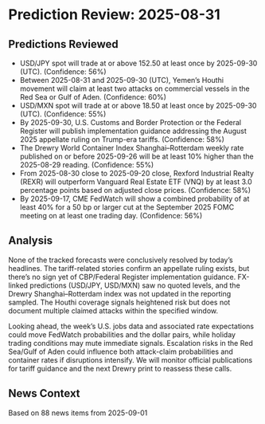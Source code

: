 # Prediction Review: 2025-08-31

## Predictions Reviewed

- USD/JPY spot will trade at or above 152.50 at least once by 2025-09-30 (UTC). (Confidence: 56%)
- Between 2025-08-31 and 2025-09-30 (UTC), Yemen’s Houthi movement will claim at least two attacks on commercial vessels in the Red Sea or Gulf of Aden. (Confidence: 60%)
- USD/MXN spot will trade at or above 18.50 at least once by 2025-09-30 (UTC). (Confidence: 55%)
- By 2025-09-30, U.S. Customs and Border Protection or the Federal Register will publish implementation guidance addressing the August 2025 appellate ruling on Trump-era tariffs. (Confidence: 58%)
- The Drewry World Container Index Shanghai–Rotterdam weekly rate published on or before 2025-09-26 will be at least 10% higher than the 2025-08-29 reading. (Confidence: 55%)
- From 2025-08-30 close to 2025-09-20 close, Rexford Industrial Realty (REXR) will outperform Vanguard Real Estate ETF (VNQ) by at least 3.0 percentage points based on adjusted close prices. (Confidence: 58%)
- By 2025-09-17, CME FedWatch will show a combined probability of at least 40% for a 50 bp or larger cut at the September 2025 FOMC meeting on at least one trading day. (Confidence: 56%)

## Analysis

None of the tracked forecasts were conclusively resolved by today’s headlines. The tariff-related stories confirm an appellate ruling exists, but there’s no sign yet of CBP/Federal Register implementation guidance. FX-linked predictions (USD/JPY, USD/MXN) saw no quoted levels, and the Drewry Shanghai–Rotterdam index was not updated in the reporting sampled. The Houthi coverage signals heightened risk but does not document multiple claimed attacks within the specified window.

Looking ahead, the week’s U.S. jobs data and associated rate expectations could move FedWatch probabilities and the dollar pairs, while holiday trading conditions may mute immediate signals. Escalation risks in the Red Sea/Gulf of Aden could influence both attack-claim probabilities and container rates if disruptions intensify. We will monitor official publications for tariff guidance and the next Drewry print to reassess these calls.

## News Context

Based on 88 news items from 2025-09-01
